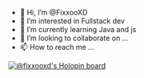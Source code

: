 - 👋 Hi, I’m @FixxooXD
- 👀 I’m interested in Fullstack dev
- 🌱 I’m currently learning Java and js
- 💞️ I’m looking to collaborate on ...
- 📫 How to reach me ...

[![@fixxooxd's Holopin board](https://holopin.io/api/user/board?user=fixxooxd)](https://holopin.io/@fixxooxd)

<!---
FixxooXD/FixxooXD is a ✨ special ✨ repository because its `README.md` (this file) appears on your GitHub profile.
You can click the Preview link to take a look at your changes.
--->
